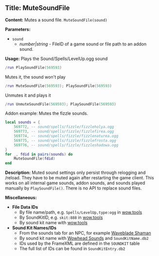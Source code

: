 ## Title: MuteSoundFile

**Content:**
Mutes a sound file.
`MuteSoundFile(sound)`

**Parameters:**
- `sound`
  - *number|string* - FileID of a game sound or file path to an addon sound.

**Usage:**
Plays the Sound/Spells/LevelUp.ogg sound
```lua
/run PlaySoundFile(569593)
```
Mutes it, the sound won't play
```lua
/run MuteSoundFile(569593); PlaySoundFile(569593)
```
Unmutes it and plays it
```lua
/run UnmuteSoundFile(569593); PlaySoundFile(569593)
```
Addon example:
Mutes the fizzle sounds.
```lua
local sounds = {
    569772, -- sound/spells/fizzle/fizzleholya.ogg
    569773, -- sound/spells/fizzle/fizzlefirea.ogg
    569774, -- sound/spells/fizzle/fizzlenaturea.ogg
    569775, -- sound/spells/fizzle/fizzlefrosta.ogg
    569776, -- sound/spells/fizzle/fizzleshadowa.ogg
}
for _, fdid in pairs(sounds) do
    MuteSoundFile(fdid)
end
```

**Description:**
Muted sound settings only persist through relogging and /reload. They have to be muted again after restarting the game client.
This works on all internal game sounds, addon sounds, and sounds played manually by `PlaySoundFile()`.
There is no API to replace sound files.

**Miscellaneous:**
- **File Data IDs**
  - By file name/path, e.g. `Spells/LevelUp,type:ogg` in [wow.tools](https://wow.tools)
  - By SoundKitID, e.g. `skit:888` in [wow.tools](https://wow.tools)
  - By sound kit name with [wow.tools](https://wow.tools/files/sounds.php)
- **Sound Kit Names/IDs**
  - From the sounds tab for an NPC, for example [Waveblade Shaman](https://www.wowhead.com/npc=154304/waveblade-shaman#sounds)
  - By sound kit name with [Wowhead Sounds](https://www.wowhead.com/sounds) and `SoundKitName.db2`
  - IDs used by the FrameXML are defined in the `SOUNDKIT` table
  - The full list of IDs can be found in `SoundKitEntry.db2`